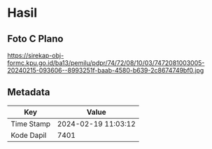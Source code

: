 # Hasil

## Foto C Plano

https://sirekap-obj-formc.kpu.go.id/ba13/pemilu/pdpr/74/72/08/10/03/7472081003005-20240215-093606--8993251f-baab-4580-b639-2c8674749bf0.jpg


## Metadata

| Key        | Value               |
| ---------- | ------------------- |
| Time Stamp | 2024-02-19 11:03:12 |
| Kode Dapil | 7401                |



